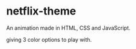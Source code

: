 # netflix-theme

An animation made in HTML, CSS and JavaScript.

giving 3 color options to play with.


<img class="" src="https://drscdn.500px.org/photo/1054605399/m%3D900/v2?sig=45d1ac36ed14fbe2ced50239a536f1453f62189bc3fc81fb4da3bfceabab2de7" alt="">
